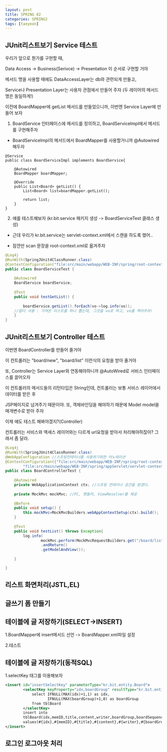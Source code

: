 ```yaml
---
layout: post
title: SPRING 02
categories: SPRING2
tags: [taeyeon]
---
```



## JUnit리스트보기 Service 테스트

우리가 앞으로 뭔가를 구현할 때, 

Data Access -> Business(Serivce) -> Presentation 이 순서로 구현할 거야

메서드 명을 사용할 때에도 DataAccessLayer는 db와 관련되게 만들고,

Service나 Presentation Layer는 사용자 관점에서 만들어 주자 (두 레이어의 메서드명은 동일하게!)

이전에 BoardMapper에 getList 메서드를 만들었으니까, 이번엔 Service Layer에 만들어 보자

1. BoardService 인터페이스에 메서드를 정의하고, BoardServiceImpl에서 메서드를 구현해주자

- BoardServiceImpl의 메서드에서 BoardMapper를 사용할거니까 @Autowired 해두자

```1=BoardServiceImpl
@Service
public class BoardServiceImpl implements BoardService{

	@Autowired
	BoardMapper boardMapper;
	
	@Override
	public List<Board> getList() {
		List<Board> list=boardMapper.getList();
		
		return list;
	}
}
```

2. 얘를 테스트해보자 (kr.bit.service 패키지 생성 -> BoardServiceTest 클래스 생성)

- 근데 우리가 kr.bit.service는 servlet-context.xml에서 스캔을 하도록 했어..

- 잠깐만 scan 문장을 root-context.xml로 옮겨주자
  
```2=BoardServiceTest.java
@Log4j
@RunWith(SpringJUnit4ClassRunner.class)
@ContextConfiguration("file:src/main/webapp/WEB-INF/spring/root-context.xml")
public class BoardServiceTest {
	
	@Autowired
	BoardService boardService;
	
	@Test
	public void testGetList() {
		
		boardService.getList().forEach(vo->log.info(vo));
    //람다 사용 : 가져온 리스트를 하나 뽑는데, 그것을 vo로 하고, vo를 찍어주라! 
	}
}
```

## JUnit리스트보기 Controller 테스트

이번엔 BoardController를 만들어 줄거야

이 컨트롤러는 "board/new", "board/list" 이런식의 요청을 받아 줄거야

또, Controller는 Service Layer와 연동해야하니까 @AutoWired로 서비스 인터페이스를 끌어오자

이 컨트롤러의 메서드들의 리턴타입은 String인데, 컨트롤러는 보통 서비스 레이어에서 데이터를 받은 후

JSP페이지로 넘겨주기 때문이야. 또, 객체바인딩을 해야하기 때문에 Model model을 매개변수로 받아 주자

이제 얘도 테스트 해봐야겠지?(Controller)

컨트롤러는 서비스와 액세스 레이어와는 다르게 url요청을 받아서 처리해야하잖아? 그래서 좀 달라.

```3=BoardControllerTest.java
@Log4j
@RunWith(SpringJUnit4ClassRunner.class)
@WebAppConfiguration //스프링컨테이너를 사용하기위한 어노테이션
@ContextConfiguration({"file:src/main/webapp/WEB-INF/spring/root-context.xml",
		"file:src/main/webapp/WEB-INF/spring/appServlet/servlet-context.xml"})
public class BoardControllerTest {
	
	@Autowired
	private WebApplicationContext ctx; //스프링 컨테이너 공간을 받겠다.
	
	private MockMvc mockMvc; //FC, 핸들러, ViewResolver를 제공
	
	@Before
	public void setup() {
		this.mockMvc=MockMvcBuilders.webAppContextSetup(ctx).build();
	}
	
	@Test
	public void testList() throws Exception{
		log.info(
				mockMvc.perform(MockMvcRequestBuilders.get("/board/list"))
				.andReturn()
				.getModelAndView());
				
	}

}
```

## 리스트 화면처리(JSTL,EL)

## 글쓰기 폼 만들기

## 테이블에 글 저장하기(SELECT->INSERT)

1.BoardMapper에 insert메서드 선언 -> BoardMapper.xml파일 설정

2.테스트

## 테이블에 글 저장하기(동적SQL)

1.selectKey 태그를 이용해보자

```4=BoardMapper.xml
<insert id="insertSelectKey" parameterType="kr.bit.entity.Board">
		<selectKey keyProperty="idx,boardGroup" resultType="kr.bit.entity.Board" order="BEFORE">
			select IFNULL(MAX(idx)+1,1) as idx,
				   IFNULL(MAX(boardGroup)+1,0) as boardGroup
			from tblBoard
		</selectKey>
		insert into 
		tblBoard(idx,memID,title,content,writer,boardGroup,boardSequence,boardLevel,boardAvailable)
		values(#{idx},#{memID},#{title},#{content},#{writer},#{boardGroup},0,0,1)				
</insert>
```

## 로그인 로그아웃 처리








